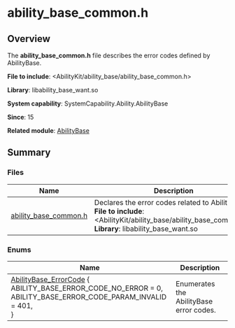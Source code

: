 # ability_base_common.h


## Overview

The **ability_base_common.h** file describes the error codes defined by AbilityBase.

**File to include**: <AbilityKit/ability_base/ability_base_common.h>

**Library**: libability_base_want.so

**System capability**: SystemCapability.Ability.AbilityBase

**Since**: 15

**Related module**: [AbilityBase](_ability_base.md)


## Summary

### Files

| Name                                                      | Description                                                        |
| ---------------------------------------------------------- | ------------------------------------------------------------ |
| [ability_base_common.h](ability__base__common_8h.md) | Declares the error codes related to AbilityBase.<br>**File to include**: <AbilityKit/ability_base/ability_base_common.h><br>**Library**: libability_base_want.so|


### Enums

| Name                                                        | Description                  |
| ------------------------------------------------------------ | ---------------------- |
| [AbilityBase_ErrorCode](_ability_base.md#abilitybase_errorcode) {<br>    ABILITY_BASE_ERROR_CODE_NO_ERROR = 0,<br>    ABILITY_BASE_ERROR_CODE_PARAM_INVALID = 401,<br>}| Enumerates the AbilityBase error codes.|
